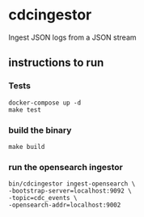 # cdcingestor

Ingest JSON logs from a JSON stream

## instructions to run

### Tests

```shell
docker-compose up -d
make test
```

### build the binary
```shell
make build
```

### run the opensearch ingestor
```shell
bin/cdcingestor ingest-opensearch \ 
-bootstrap-server=localhost:9092 \ 
-topic=cdc_events \ 
-opensearch-addr=localhost:9002

```

